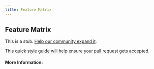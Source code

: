 ```yaml
---
title: Feature Matrix
---
```


## Feature Matrix

This is a stub. [Help our community expand it](https://github.com/freeCodeCamp/guide-articles/tree/master/articles/Design/Product-Design/Feature-Matrix/index.md).

[This quick style guide will help ensure your pull request gets accepted](https://github.com/freeCodeCamp/guide-articles/blob/master/README.md).

<!-- The article goes here, in GitHub-flavored Markdown. Feel free to add YouTube videos, images, and CodePen/JSBin embeds  -->

#### More Information:
<!-- Please add any articles you think might be helpful to read before writing the article -->


